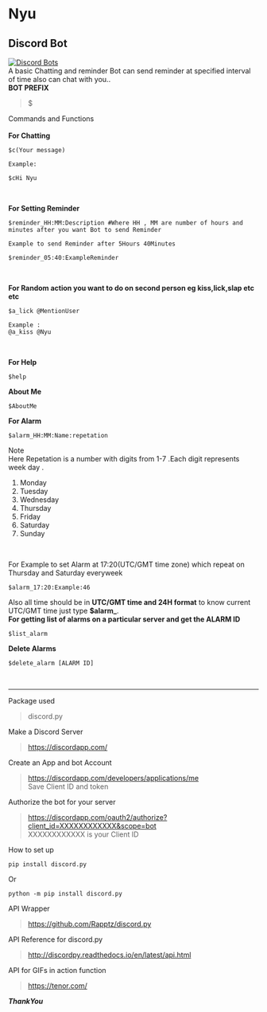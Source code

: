 # Nyu </br>
## Discord Bot</br>
[![Discord Bots](https://discordbots.org/api/widget/426047120781344768.svg)](https://discordbots.org/bot/426047120781344768)</br>
A basic Chatting and reminder Bot can send reminder at specified interval of time also can chat with you..</br>
**BOT PREFIX**
> $

Commands and Functions</br></br>
__**For Chatting**__</br>
```
$c(Your message)

Example:

$cHi Nyu
```

</br>

__**For Setting Reminder**__ </br>
```
$reminder_HH:MM:Description #Where HH , MM are number of hours and minutes after you want Bot to send Reminder

Example to send Reminder after 5Hours 40Minutes

$reminder_05:40:ExampleReminder
```

</br>

__**For Random action you want to do on second person eg kiss,lick,slap etc etc**__</br>
```
$a_lick @MentionUser

Example :
@a_kiss @Nyu
```

</br>

__**For Help**__</br>
```
$help
```


__**About Me**__</br>
```
$AboutMe
```
**For Alarm**</br>
```
$alarm_HH:MM:Name:repetation
```
Note </br>
Here Repetation is a number with digits from 1-7 .Each digit represents week day .</br>
1. Monday
2. Tuesday
3. Wednesday
4. Thursday
5. Friday
6. Saturday
7. Sunday
</br>

For Example to set Alarm at 17:20(UTC/GMT time zone) which repeat on Thursday and Saturday everyweek</br>

```
$alarm_17:20:Example:46
```
Also all time should be in **UTC/GMT time and 24H format** to know current UTC/GMT time just type **$alarm_**.
</br>
**For getting list of alarms on a particular server and get the ALARM ID**</br>
```
$list_alarm
```
**Delete Alarms**</br>
```
$delete_alarm [ALARM ID]
``` 
</br>

---

Package used 
> discord.py

Make a Discord Server 
>https://discordapp.com/

Create an App and bot Account 
>https://discordapp.com/developers/applications/me </br>
>Save Client ID and token

Authorize the bot for your server
>https://discordapp.com/oauth2/authorize?client_id=XXXXXXXXXXXX&scope=bot</br>
>XXXXXXXXXXXX is your Client ID 

How to set up

```
pip install discord.py
```
Or
```
python -m pip install discord.py
```

API Wrapper 
>https://github.com/Rapptz/discord.py

API Reference for discord.py
>http://discordpy.readthedocs.io/en/latest/api.html

API for GIFs in action function
>https://tenor.com/ 


**_ThankYou_**
